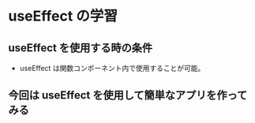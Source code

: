 # useEffect の学習

## useEffect を使用する時の条件

- useEffect は関数コンポーネント内で使用することが可能。

## 今回は useEffect を使用して簡単なアプリを作ってみる
